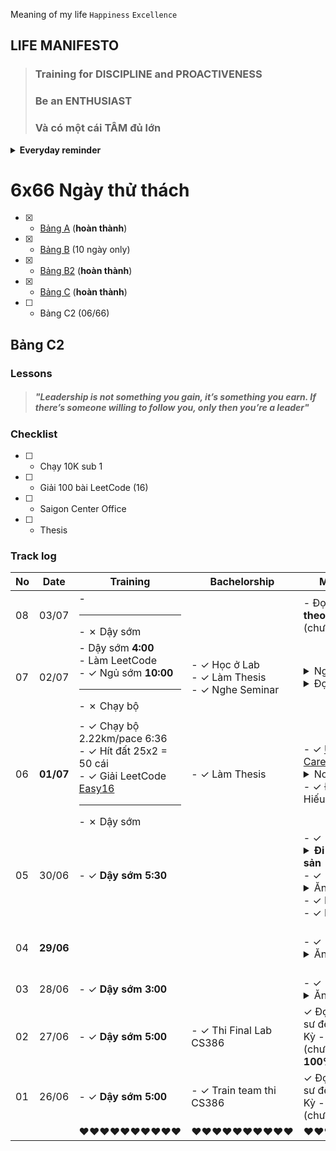 Meaning of my life `Happiness` `Excellence`

## LIFE MANIFESTO  

> ### Training for **DISCIPLINE** and **PROACTIVENESS**  
> ### Be an **ENTHUSIAST**  
> ### Và có một cái **TÂM** đủ lớn  

<details close>
<summary><b>Everyday reminder</b></summary>

> Có 3 lợi thế cạnh tranh cho sự nghiệp

> * Boston Marathon Participation
> * Being a Red Coder on Codeforces/Topcoder
> * Proficiency in Mandarin 

> Không có cái nào dễ đạt được &rarr; lợi thế lớn + hạn sử dụng dài.

</details>

# 6x66 Ngày thử thách

* [x] - [Bảng A](https://github.com/duccipline/journal/blob/master/archive_66_days_A.md) (**hoàn thành**)
* [x] - [Bảng B](https://github.com/duccipline/journal/blob/master/archive_66_days_B.md) (10 ngày only)
* [x] - [Bảng B2](https://github.com/duccipline/journal/blob/master/archive_66_days_B2.md) (**hoàn thành**)
* [x] - [Bảng C](https://github.com/duccipline/journal/blob/master/archive_66_days_C.md) (**hoàn thành**)
* [ ] - Bảng C2 (06/66)

## Bảng C2

### Lessons

> ##### "Leadership is not something you gain, it’s something you earn. If there’s someone willing to follow you, only then you’re a leader"

### Checklist

* [ ] - Chạy 10K sub 1
* [ ] - Giải 100 bài LeetCode (16)
* [ ] - Saigon Center Office
* [ ] - Thesis

### Track log

No | Date | Training | Bachelorship | Miscellaneous | Family | Note |
|---|---|---|---|---|---|---|
|08|03/07| - <hr> - &cross; Dậy sớm | | - Đọc **Đừng chạy theo số đông** (chương 61 - 65)
|07|02/07| - Dậy sớm **4:00** <br> - Làm LeetCode <br> - &check; Ngủ sớm **10:00** <hr> - &cross; Chạy bộ | - &check; Học ở Lab <br> - &check; Làm Thesis <br> - &check; Nghe Seminar | <details close><summary>Nghe</summary> - Tờ kinh số 6, 7 (&check; sáng) <br> - &check; [Chopin](https://youtu.be/-gDinVAmtA0) <br> - &check; [Thai Pham](https://youtu.be/I1sLXpxE84I) </details> <details close><summary>Đọc</summary> - &check; **Đừng chạy theo số đông** (chương 1 - 40) <br> - &check; **Đừng chạy theo số đông** (chương 41 - 60, chương 66 - 69) </details> | - &check; Đo huyết áp cho ba | - Làm sao để proactive hơn và **demonstrate bản thân** tốt hơn, ok một vấn đề cần suy nghĩ và luyện tập lâu dài đây. <br> Tổng kết
| | | | | | | |
|06|**01/07**| - &check; Chạy bộ 2.22km/pace 6:36 <br> - &check; Hít đất 25x2 = 50 cái <br> - &check; Giải LeetCode [Easy16](https://leetcode.com/problems/arranging-coins/) <hr> - &cross; Dậy sớm | - &check; Làm Thesis | - &check; [Ux Design Career Path](https://youtu.be/qs-RdywOCRE) <details close><summary>Note</summary> - Hong có định hướng theo UX/UI <br> - Nghe khá bổ ích cho mình, giúp hiểu nhiều thêm về career path <br> - Anh Hiếu 20 năm kinh nghiệm nói chuyện có khác </details> - &check; Đọc blog anh Hiếu rất hay, bổ ích | - &check; Đo huyết áp cho ba | <details close><summary>Tổng kết</summary> - Hôm nay nhờ biết đến anh Ngọc Hiếu, đọc blog của anh mà mình có thêm một số insights về ngành, về thái độ làm việc, về cuộc sống <br> &rarr; xem như là có tiến bộ một chút so với hôm qua </details>
|05|30/06| - &check; **Dậy sớm 5:30** | | - &check; <details close><summary><b>**Đi xem Bất động sản**</b></summary> (lần đầu tiên trong đời, quá thú vị =)), chắc mỗi tuần đi xem 1 lần &rarr; 3, 4 năm nữa xuống tiền là vừa) </details> - &check; <details close><summary>Ăn sinh nhật muộn</summary> với người iu </details> - &check; Nghe [TQKS](http://tqkradio.com/96-tqks_reup-gio-dc-i-hc-s-thay-i-ra-sao-sau-dch-covid-19) <br> - &check; Dạy Phúc| - &check; Đo huyết áp cho ba <br> 
|04|**29/06**| | | - &check; <details close><summary>Ăn sinh nhật </summary> với ba má</details> | - &check; Mua quần áo mới cho ba <br> - &check; Đo huyết áp cho ba <br> - &check; Nghe [TSKD #134](https://tamsukinhdoanh.com/tap-134-cach-tui-leo-lai-cuoc-doi/)
|03|28/06| - &check; **Dậy sớm 3:00** <br> | | - &check; <details close><summary>Ăn sinh nhật sớm</summary> với những người bạn mình quý nhất </details> | - &check; Đo huyết áp cho ba
|02|27/06| - &check; **Dậy sớm 5:00** <br> | - &check; Thi Final Lab CS386 | &check; Đọc Từ kiến trúc sư đến bác sĩ tại Hoa Kỳ - BS Wynn Tran (chương 21 - 26, **100%**)
|01|26/06| - &check; **Dậy sớm 5:00** <br> | - &check; Train team thi CS386 | &check; Đọc Từ kiến trúc sư đến bác sĩ tại Hoa Kỳ - BS Wynn Tran (chương 18, 19, 20)
|||&hearts;&hearts;&hearts;&hearts;&hearts;&hearts;&hearts;&hearts;&hearts;&hearts;|&hearts;&hearts;&hearts;&hearts;&hearts;&hearts;&hearts;&hearts;&hearts;&hearts;|&hearts;&hearts;&hearts;&hearts;&hearts;&hearts;&hearts;&hearts;&hearts;&hearts;|&hearts;&hearts;&hearts;&hearts;&hearts;&hearts;&hearts;&hearts;&hearts;&hearts;&hearts;&hearts;|&hearts;&hearts;&hearts;&hearts;&hearts;&hearts;&hearts;&hearts;&hearts;&hearts;&hearts;&hearts;&hearts;&hearts;&hearts;&hearts;&hearts;&hearts;&hearts;&hearts;|
